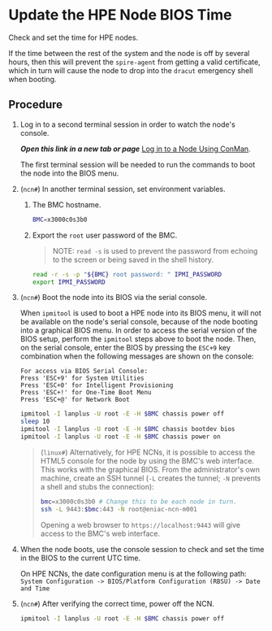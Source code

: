 # Update the HPE Node BIOS Time

Check and set the time for HPE nodes.

If the time between the rest of the system and the node is off by several hours, then this will prevent the `spire-agent` from getting a valid certificate, which in turn will cause the node to drop into the `dracut` emergency shell when booting.

## Procedure

1. Log in to a second terminal session in order to watch the node's console.

    ***Open this link in a new tab or page*** [Log in to a Node Using ConMan](../conman/Log_in_to_a_Node_Using_ConMan.md).

    The first terminal session will be needed to run the commands to boot the node into the BIOS menu.

1. (`ncn#`) In another terminal session, set environment variables.

    1. The BMC hostname.

        ```bash
        BMC=x3000c0s3b0
        ```

    1. Export the `root` user password of the BMC.

        > NOTE: `read -s` is used to prevent the password from echoing to the screen or
        > being saved in the shell history.

        ```bash
        read -r -s -p "${BMC} root password: " IPMI_PASSWORD
        export IPMI_PASSWORD
        ```

1. (`ncn#`) Boot the node into its BIOS via the serial console.

    When `ipmitool` is used to boot a HPE node into its BIOS menu, it will not be available on the node's serial console, because of the node booting into a graphical BIOS menu. In order to access the serial version of the BIOS setup, perform the `ipmitool` steps
    above to boot the node. Then, on the serial console, enter the BIOS by pressing the `ESC+9` key combination when the following messages are shown on the console:

    ```text
    For access via BIOS Serial Console:
    Press 'ESC+9' for System Utilities
    Press 'ESC+0' for Intelligent Provisioning
    Press 'ESC+!' for One-Time Boot Menu
    Press 'ESC+@' for Network Boot
    ```

    ```bash
    ipmitool -I lanplus -U root -E -H $BMC chassis power off
    sleep 10
    ipmitool -I lanplus -U root -E -H $BMC chassis bootdev bios
    ipmitool -I lanplus -U root -E -H $BMC chassis power on
    ```

    > (`linux#`) Alternatively, for HPE NCNs, it is possible to access the HTML5 console for the node by using the BMC's web interface. This works with the graphical BIOS.
    > From the administrator's own machine, create an SSH tunnel (`-L` creates the tunnel; `-N` prevents a shell and stubs the connection):
    >
    > ```bash
    > bmc=x3000c0s3b0 # Change this to be each node in turn.
    > ssh -L 9443:$bmc:443 -N root@eniac-ncn-m001
    > ```
    >
    > Opening a web browser to `https://localhost:9443` will give access to the BMC's web interface.

1. When the node boots, use the console session to check and set the time in the BIOS to the current UTC time.

    On HPE NCNs, the date configuration menu is at the following path: `System Configuration -> BIOS/Platform Configuration (RBSU) -> Date and Time`

1. (`ncn#`) After verifying the correct time, power off the NCN.

    ```bash
    ipmitool -I lanplus -U root -E -H $BMC chassis power off
    ```
